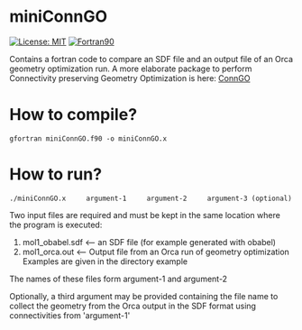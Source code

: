 # miniConnGO

[![License: MIT](https://img.shields.io/badge/License-MIT-yellow.svg)](https://opensource.org/licenses/MIT)
[![Fortran90](https://img.shields.io/badge/Language-Fortran90-red.svg)](https://en.wikipedia.org/wiki/Fortran)


Contains a fortran code to compare an SDF file and an output file of an Orca geometry optimization run. A more elaborate package to perform Connectivity preserving Geometry Optimization is here: [ConnGO](https://github.com/raghurama123/ConnGO)

# How to compile?

    gfortran miniConnGO.f90 -o miniConnGO.x


# How to run? 


    ./miniConnGO.x     argument-1     argument-2     argument-3 (optional) 

                   
Two input files are required and must be kept in the same location where the program is executed: 
1. mol1_obabel.sdf     <-- an SDF file (for example generated with obabel)
2. mol1_orca.out       <-- Output file from an Orca run of geometry optimization
Examples are given in the directory example

The names of these files form argument-1 and argument-2 

Optionally, a third argument may be provided containing the file name to collect the geometry from the Orca output in the SDF format using connectivities
from 'argument-1'
